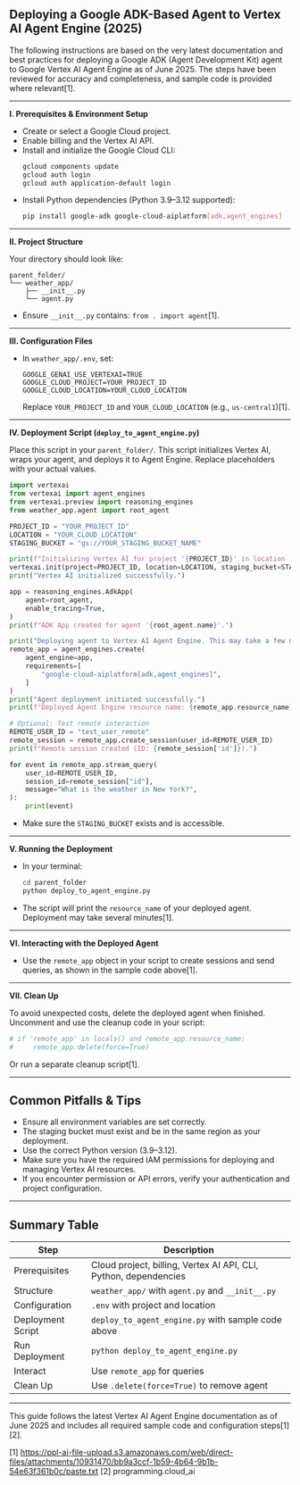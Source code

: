 ## Deploying a Google ADK-Based Agent to Vertex AI Agent Engine (2025)

The following instructions are based on the very latest documentation and best practices for deploying a Google ADK (Agent Development Kit) agent to Google Vertex AI Agent Engine as of June 2025. The steps have been reviewed for accuracy and completeness, and sample code is provided where relevant[1].

---

**I. Prerequisites & Environment Setup**

- Create or select a Google Cloud project.
- Enable billing and the Vertex AI API.
- Install and initialize the Google Cloud CLI:
  ```bash
  gcloud components update
  gcloud auth login
  gcloud auth application-default login
  ```
- Install Python dependencies (Python 3.9–3.12 supported):
  ```bash
  pip install google-adk google-cloud-aiplatform[adk,agent_engines]
  ```

---

**II. Project Structure**

Your directory should look like:
```
parent_folder/
└── weather_app/
    ├── __init__.py
    └── agent.py
```
- Ensure `__init__.py` contains: `from . import agent`[1].

---

**III. Configuration Files**

- In `weather_app/.env`, set:
  ```dotenv
  GOOGLE_GENAI_USE_VERTEXAI=TRUE
  GOOGLE_CLOUD_PROJECT=YOUR_PROJECT_ID
  GOOGLE_CLOUD_LOCATION=YOUR_CLOUD_LOCATION
  ```
  Replace `YOUR_PROJECT_ID` and `YOUR_CLOUD_LOCATION` (e.g., `us-central1`)[1].

---

**IV. Deployment Script (`deploy_to_agent_engine.py`)**

Place this script in your `parent_folder/`. This script initializes Vertex AI, wraps your agent, and deploys it to Agent Engine. Replace placeholders with your actual values.

```python
import vertexai
from vertexai import agent_engines
from vertexai.preview import reasoning_engines
from weather_app.agent import root_agent

PROJECT_ID = "YOUR_PROJECT_ID"
LOCATION = "YOUR_CLOUD_LOCATION"
STAGING_BUCKET = "gs://YOUR_STAGING_BUCKET_NAME"

print(f"Initializing Vertex AI for project '{PROJECT_ID}' in location '{LOCATION}'...")
vertexai.init(project=PROJECT_ID, location=LOCATION, staging_bucket=STAGING_BUCKET)
print("Vertex AI initialized successfully.")

app = reasoning_engines.AdkApp(
    agent=root_agent,
    enable_tracing=True,
)
print(f"ADK App created for agent '{root_agent.name}'.")

print("Deploying agent to Vertex AI Agent Engine. This may take a few minutes...")
remote_app = agent_engines.create(
    agent_engine=app,
    requirements=[
        "google-cloud-aiplatform[adk,agent_engines]",
    ]
)
print("Agent deployment initiated successfully.")
print(f"Deployed Agent Engine resource name: {remote_app.resource_name}")

# Optional: Test remote interaction
REMOTE_USER_ID = "test_user_remote"
remote_session = remote_app.create_session(user_id=REMOTE_USER_ID)
print(f"Remote session created (ID: {remote_session['id']}).")

for event in remote_app.stream_query(
    user_id=REMOTE_USER_ID,
    session_id=remote_session["id"],
    message="What is the weather in New York?",
):
    print(event)
```
- Make sure the `STAGING_BUCKET` exists and is accessible.

---

**V. Running the Deployment**

- In your terminal:
  ```bash
  cd parent_folder
  python deploy_to_agent_engine.py
  ```
- The script will print the `resource_name` of your deployed agent. Deployment may take several minutes[1].

---

**VI. Interacting with the Deployed Agent**

- Use the `remote_app` object in your script to create sessions and send queries, as shown in the sample code above[1].

---

**VII. Clean Up**

To avoid unexpected costs, delete the deployed agent when finished. Uncomment and use the cleanup code in your script:
```python
# if 'remote_app' in locals() and remote_app.resource_name:
#     remote_app.delete(force=True)
```
Or run a separate cleanup script[1].

---

## Common Pitfalls & Tips

- Ensure all environment variables are set correctly.
- The staging bucket must exist and be in the same region as your deployment.
- Use the correct Python version (3.9–3.12).
- Make sure you have the required IAM permissions for deploying and managing Vertex AI resources.
- If you encounter permission or API errors, verify your authentication and project configuration.

---

## Summary Table

| Step                | Description                                                      |
|---------------------|------------------------------------------------------------------|
| Prerequisites       | Cloud project, billing, Vertex AI API, CLI, Python, dependencies |
| Structure           | `weather_app/` with `agent.py` and `__init__.py`                |
| Configuration       | `.env` with project and location                                 |
| Deployment Script   | `deploy_to_agent_engine.py` with sample code above               |
| Run Deployment      | `python deploy_to_agent_engine.py`                               |
| Interact            | Use `remote_app` for queries                                     |
| Clean Up            | Use `.delete(force=True)` to remove agent                       |

---

This guide follows the latest Vertex AI Agent Engine documentation as of June 2025 and includes all required sample code and configuration steps[1][2].

[1] https://ppl-ai-file-upload.s3.amazonaws.com/web/direct-files/attachments/10931470/bb9a3ccf-1b59-4b64-9b1b-54e63f361b0c/paste.txt
[2] programming.cloud_ai